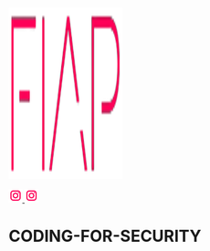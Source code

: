 <br> <a href="https://www.fiap.com.br/">
<img src="fiap.png" width="200" height="300">
</a> <br>


<a href="https://www.instagram.com/fiapoficial/">
<img src="ig.png">
</a>

<a href="https://www.instagram.com/fiapoficial/">
<img src="ig.png">
</a>

# CODING-FOR-SECURITY
